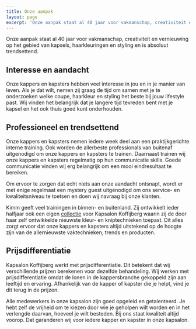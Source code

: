 ```yaml
---
title: Onze aanpak
layout: page
excerpt: 'Onze aanpak staat al 40 jaar voor vakmanschap, creativiteit en vernieuwing op het gebied van kapsels, haarkleuringen en styling en is absoluut trendsettend.'
---
```


Onze aanpak staat al 40 jaar voor vakmanschap, creativiteit en vernieuwing op het gebied van kapsels, haarkleuringen en styling en is absoluut trendsettend.&nbsp;

## Interesse en aandacht

Onze kappers en kapsters hebben veel interesse in jou en in je manier van leven. Als je dat wilt, nemen zij graag de tijd om samen met je te onderzoeken welke coupe, haarkleur en styling het beste bij jouw lifestyle past. Wij vinden het belangrijk dat je langere tijd tevreden bent met je kapsel en het ook thuis goed kunt onderhouden.

## Professioneel en trendsettend

Onze kappers en kapsters nemen iedere week deel aan een praktijkgerichte interne training. Ook worden de allerbeste professionals van buitenaf uitgenodigd om onze kappers en kapsters te trainen. Daarnaast trainen wij onze kappers en kapsters regelmatig op hun communicatie skills. Goede communicatie vinden wij erg belangrijk om een mooi eindresultaat te bereiken.

Om ervoor te zorgen dat echt niets aan onze aandacht ontsnapt, wordt er met enige regelmaat een mystery guest uitgenodigd om ons service- en kwaliteitsniveau te toetsen en doen wij navraag bij onze klanten.

Kimm geeft veel trainingen in binnen- en buitenland. Zij ontwikkelt ieder halfjaar ook een eigen [collectie](/collecties/) voor Kapsalon Koffijberg waarin zij de door haar zelf ontwikkelde nieuwste kleur- en kniptechnieken toepast. Dit alles zorgt ervoor dat onze kappers en kapsters altijd uitstekend op de hoogte zijn van de allernieuwste vaktechnieken, trends en producten.

## Prijsdifferentiatie

Kapsalon Koffijberg werkt met prijsdifferentiatie. Dit betekent dat wij verschillende prijzen berekenen voor dezelfde behandeling. Wij werken met prijsdifferentiatie omdat de lonen in de kappersbranche gekoppeld zijn aan leeftijd en ervaring. Afhankelijk van de kapper of kapster die je helpt, vind je dit terug in de prijzen.

Alle medewerkers in onze kapsalon zijn goed opgeleid en getalenteerd. Je hebt zelf de vrijheid om te kiezen door wie je geholpen wilt worden en in het verlengde daarvan, hoeveel je wilt besteden. Bij ons staat kwaliteit altijd voorop. Dat garanderen wij voor iedere kapper en kapster in onze kapsalon.